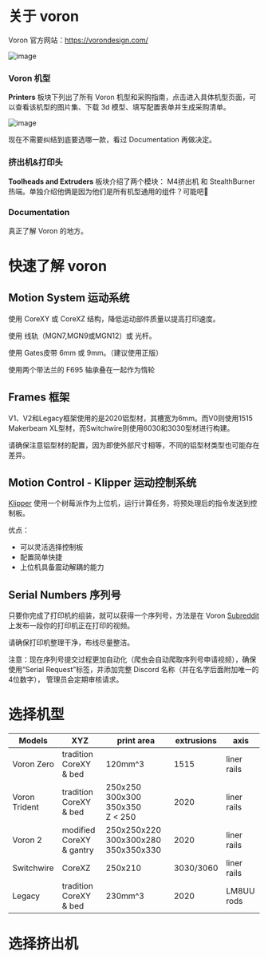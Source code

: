 # 关于 voron
Voron 官方网站：https://vorondesign.com/

![image](https://user-images.githubusercontent.com/16101554/237026096-1d16e82b-9016-4f05-adb7-5dad86d47008.png)

### Voron 机型
**Printers** 板块下列出了所有 Voron 机型和采购指南，点击进入具体机型页面，可以查看该机型的图片集、下载 3d 模型、填写配置表单并生成采购清单。

![image](https://user-images.githubusercontent.com/16101554/237030956-9382a220-8626-4591-a8f9-8d92b7ba2da8.png)

现在不需要纠结到底要选哪一款，看过 Documentation 再做决定。

### 挤出机&打印头
**Toolheads and Extruders** 板块介绍了两个模块： M4挤出机 和 StealthBurner热端。单独介绍他俩是因为他们是所有机型通用的组件？可能吧🤔️


### Documentation

真正了解 Voron 的地方。

# 快速了解 voron
## Motion System 运动系统
使用 CoreXY 或 CoreXZ 结构，降低运动部件质量以提高打印速度。

使用 线轨（MGN7,MGN9或MGN12）或 光杆。

使用 Gates皮带 6mm 或 9mm。（建议使用正版）

使用两个带法兰的 F695 轴承叠在一起作为惰轮

## Frames 框架
V1、V2和Legacy框架使用的是2020铝型材，其槽宽为6mm。而V0则使用1515 Makerbeam XL型材，而Switchwire则使用6030和3030型材进行构建。

请确保注意铝型材的配置，因为即使外部尺寸相等，不同的铝型材类型也可能存在差异。

## Motion Control - Klipper 运动控制系统
[Klipper](https://www.klipper3d.org/Overview.html) 使用一个树莓派作为上位机，运行计算任务，将预处理后的指令发送到控制板。

优点：
- 可以灵活选择控制板
- 配置简单快捷
- 上位机具备震动解耦的能力

## Serial Numbers 序列号
只要你完成了打印机的组装，就可以获得一个序列号，方法是在 Voron [Subreddit](https://www.reddit.com/r/voroncorexy/) 上发布一段你的打印机正在打印的视频。

请确保打印机整理干净，布线尽量整洁。

注意：现在序列号提交过程更加自动化（爬虫会自动爬取序列号申请视频），确保使用“Serial Request”标签，并添加完整 Discord 名称（并在名字后面附加唯一的4位数字），
管理员会定期审核请求。

# 选择机型

| Models        | XYZ                      | print area                           | extrusions | axis        |
|---------------|--------------------------|--------------------------------------|------------|-------------|
| Voron Zero    | tradition CoreXY & bed   | 120mm^3                              | 1515       | liner rails |
| Voron Trident | tradition CoreXY & bed   | 250x250 300x300 350x350 <br> Z < 250 | 2020       | liner rails |
| Voron 2       | modified CoreXY & gantry | 250x250x220 300x300x280 350x350x330  | 2020       | liner rails |
| Switchwire    | CoreXZ                   | 250x210                              | 3030/3060  | liner rails |
| Legacy        | tradition CoreXY & bed   | 230mm^3                              | 2020       | LM8UU rods  |

# 选择挤出机